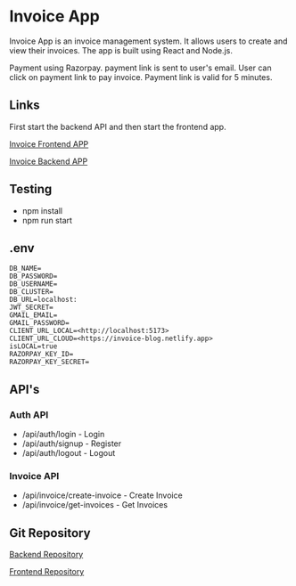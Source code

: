 # Invoice App

Invoice App is an invoice management system. It allows users to create and view their invoices. The app is built using React and Node.js.

Payment using Razorpay. payment link is sent to user's email. User can click on payment link to pay invoice. Payment link is valid for 5 minutes.

## Links

First start the backend API and then start the frontend app.

[Invoice Frontend APP](https://invoice-blog.netlify.app/)

[Invoice Backend APP](https://invoice-backend-ruln.onrender.com/)

## Testing

- npm install
- npm run start

## .env

    DB_NAME=
    DB_PASSWORD=
    DB_USERNAME=
    DB_CLUSTER=
    DB_URL=localhost:
    JWT_SECRET=
    GMAIL_EMAIL=
    GMAIL_PASSWORD=
    CLIENT_URL_LOCAL=<http://localhost:5173>
    CLIENT_URL_CLOUD=<https://invoice-blog.netlify.app>
    isLOCAL=true
    RAZORPAY_KEY_ID=
    RAZORPAY_KEY_SECRET=

## API's

### Auth API

- /api/auth/login - Login
- /api/auth/signup - Register
- /api/auth/logout - Logout

### Invoice API

- /api/invoice/create-invoice - Create Invoice
- /api/invoice/get-invoices - Get Invoices

## Git Repository

[Backend Repository](https://github.com/automationblog/invoice_backend)

[Frontend Repository](https://github.com/automationblog/invoice_frontend)

